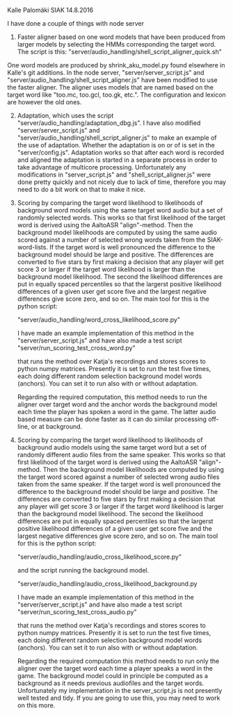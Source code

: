Kalle Palomäki SIAK 14.8.2016

I have done a couple of things with node server

1. Faster aligner based on one word models that have been produced from larger models by selecting 
  the HMMs corresponding the target word. The script is this:
	"server/audio_handling/shell_script_aligner_quick.sh"

  One word models are produced by shrink_aku_model.py found elsewhere in Kalle's git additions. 
  In the node server, "server/server_script.js" and "server/audio_handling/shell_script_aligner.js"
  have been modified to use the faster aligner. The aligner uses models that are named based on the target
  word like "too.mc, too.gcl, too.gk, etc.". The configuration and lexicon are however the old ones.

2. Adaptation, which uses the script "server/audio_handling/adaptation_dbg.js". I have also modified 
  "server/server_script.js" and "server/audio_handling/shell_script_aligner.js" to make an example of the
  use of adaptation. Whether the adaptation is on or of is set in the "server/config.js". Adaptation works 
  so that after each word is recorded and aligned the adaptation is started in a separate process in order
  to take advantage of multicore processing. Unfortunately any modifications in "server_script.js" and 
  "shell_script_aligner.js" were done pretty quickly and not nicely due to lack of time, therefore you
  may need to do a bit work on that to make it nice.


3. Scoring by comparing the target word likelihood to likelihoods of background word models using the 
   same target word audio but a set of randomly selected words. This works so that first likelihood
   of the target word is derived using the AaltoASR "align"-method. Then the background model likelihoods
   are computed by using the same audio scored against a number of selected wrong words taken from
   the SIAK-word-lists. If the target word is well pronounced the difference to the background model 
   should be large and positive. The differences are converted to five stars by first making a decision that
   any player will get score 3 or larger if the target word likelihood is larger than the background model
   likelihood. The second the likelihood differences are put in equally spaced percentiles so that the largerst
   positive likelihood differences of a given user get score five and the largest negative differences give
   score zero, and so on. The main tool for this is the python script:

   "server/audio_handling/word_cross_likelihood_score.py"

   I have made an example implementation of this method in the "server/server_script.js" and have also made
   a test script 
   "server/run_scoring_test_cross_word.py"
    
   that runs the method over Katja's recordings and stores scores to python numpy matrices. Presently it is set 
   to run the test five times, each doing different random selection background model words (anchors). You can 
   set it to run also with or without adaptation.

   Regarding the required computation, this method needs to run the aligner over target word and the anchor words 
   the background model each time the player has spoken a word in the game. The latter audio based measure can be 
   done faster as it can do similar processing off-line, or at background.

3. Scoring by comparing the target word likelihood to likelihoods of background audio models using the 
   same target word but a set of randomly different audio files from the same speaker. This works so that 
   first likelihood of the target word is derived using the AaltoASR "align"-method. Then the background model
   likelihoods are computed by using the target word scored against a number of selected wrong audio files taken
   from the same speaker. If the target word is well pronounced the difference to the background model 
   should be large and positive. The differences are converted to five stars by first making a decision that
   any player will get score 3 or larger if the target word likelihood is larger than the background model
   likelihood. The second the likelihood differences are put in equally spaced percentiles so that the largerst
   positive likelihood differences of a given user get score five and the largest negative differences give
   score zero, and so on. The main tool for this is the python script:

   "server/audio_handling/audio_cross_likelihood_score.py"

   and the script running the background model.

   "server/audio_handling/audio_cross_likelihood_background.py

   I have made an example implementation of this method in the "server/server_script.js" and have also made
   a test script 
   "server/run_scoring_test_cross_audio.py"
    
   that runs the method over Katja's recordings and stores scores to python numpy matrices. Presently it is set 
   to run the test five times, each doing different random selection background model words (anchors). You can 
   set it to run also with or without adaptation.
  
   Regarding the required computation this method needs to run only the aligner over the target word each time
   a player speaks a word in the game. The background model could in principle be computed as a background as it
   needs previous audiofiles and the target words. Unfortunately my implementation in the server_script.js is not
   presently well tested and tidy. If you are going to use this, you may need to work on this more.

